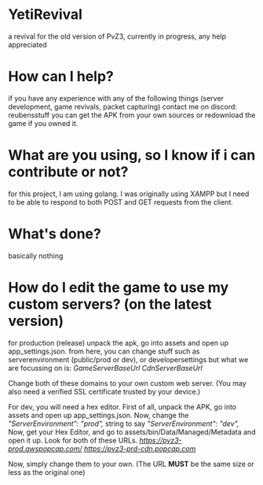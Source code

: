 # YetiRevival
a revival for the old version of PvZ3, currently in progress, any help appreciated

# How can I help?
if you have any experience with any of the following things (server development, game revivals, packet capturing) contact me on discord: reubensstuff
you can get the APK from your own sources or redownload the game if you owned it.

# What are you using, so I know if i can contribute or not?
for this project, I am using golang. I was originally using XAMPP but I need to be able to respond to both POST and GET requests from the client.

# What's done?
basically nothing

# How do I edit the game to use my custom servers? (on the latest version)
for production (release) unpack the apk, go into assets and open up app_settings.json.
from here, you can change stuff such as serverenvironment (public/prod or dev), or developersettings
but what we are focussing on is:
*GameServerBaseUrl*
*CdnServerBaseUrl*

Change both of these domains to your own custom web server. (You may also need a verified SSL certificate trusted by your device.)

For dev, you will need a hex editor.
First of all, unpack the APK, go into assets and open up app_settings.json.
Now, change the 
*"ServerEnvironment": "prod",* string to say
*"ServerEnvironment": "dev",*
Now, get your Hex Editor, and go to assets/bin/Data/Managed/Metadata and open it up.
Look for both of these URLs.
*https://pvz3-prod.awspopcap.com/*
*https://pvz3-prd-cdn.popcap.com*

Now, simply change them to your own. (The URL **MUST** be the same size or less as the original one)
